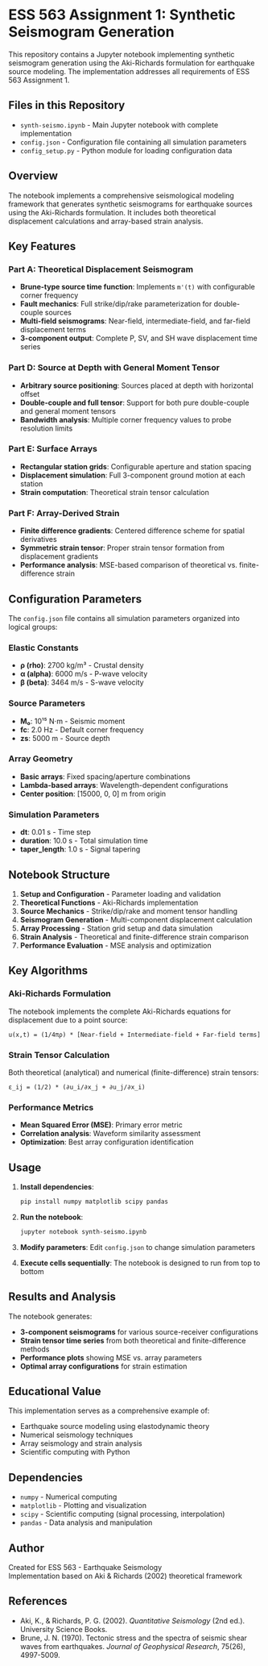 # ESS 563 Assignment 1: Synthetic Seismogram Generation

This repository contains a Jupyter notebook implementing synthetic seismogram generation using the Aki-Richards formulation for earthquake source modeling. The implementation addresses all requirements of ESS 563 Assignment 1.

## Files in this Repository

- `synth-seismo.ipynb` - Main Jupyter notebook with complete implementation
- `config.json` - Configuration file containing all simulation parameters
- `config_setup.py` - Python module for loading configuration data

## Overview

The notebook implements a comprehensive seismological modeling framework that generates synthetic seismograms for earthquake sources using the Aki-Richards formulation. It includes both theoretical displacement calculations and array-based strain analysis.

## Key Features

### Part A: Theoretical Displacement Seismogram
- **Brune-type source time function**: Implements `m'(t)` with configurable corner frequency
- **Fault mechanics**: Full strike/dip/rake parameterization for double-couple sources
- **Multi-field seismograms**: Near-field, intermediate-field, and far-field displacement terms
- **3-component output**: Complete P, SV, and SH wave displacement time series

### Part D: Source at Depth with General Moment Tensor
- **Arbitrary source positioning**: Sources placed at depth with horizontal offset
- **Double-couple and full tensor**: Support for both pure double-couple and general moment tensors
- **Bandwidth analysis**: Multiple corner frequency values to probe resolution limits

### Part E: Surface Arrays
- **Rectangular station grids**: Configurable aperture and station spacing
- **Displacement simulation**: Full 3-component ground motion at each station
- **Strain computation**: Theoretical strain tensor calculation

### Part F: Array-Derived Strain
- **Finite difference gradients**: Centered difference scheme for spatial derivatives
- **Symmetric strain tensor**: Proper strain tensor formation from displacement gradients
- **Performance analysis**: MSE-based comparison of theoretical vs. finite-difference strain

## Configuration Parameters

The `config.json` file contains all simulation parameters organized into logical groups:

### Elastic Constants
- **ρ (rho)**: 2700 kg/m³ - Crustal density
- **α (alpha)**: 6000 m/s - P-wave velocity  
- **β (beta)**: 3464 m/s - S-wave velocity

### Source Parameters
- **M₀**: 10¹⁵ N⋅m - Seismic moment
- **fc**: 2.0 Hz - Default corner frequency
- **zs**: 5000 m - Source depth

### Array Geometry
- **Basic arrays**: Fixed spacing/aperture combinations
- **Lambda-based arrays**: Wavelength-dependent configurations
- **Center position**: [15000, 0, 0] m from origin

### Simulation Parameters
- **dt**: 0.01 s - Time step
- **duration**: 10.0 s - Total simulation time
- **taper_length**: 1.0 s - Signal tapering

## Notebook Structure

1. **Setup and Configuration** - Parameter loading and validation
2. **Theoretical Functions** - Aki-Richards implementation
3. **Source Mechanics** - Strike/dip/rake and moment tensor handling  
4. **Seismogram Generation** - Multi-component displacement calculation
5. **Array Processing** - Station grid setup and data simulation
6. **Strain Analysis** - Theoretical and finite-difference strain comparison
7. **Performance Evaluation** - MSE analysis and optimization

## Key Algorithms

### Aki-Richards Formulation
The notebook implements the complete Aki-Richards equations for displacement due to a point source:

```
u(x,t) = (1/4πρ) * [Near-field + Intermediate-field + Far-field terms]
```

### Strain Tensor Calculation
Both theoretical (analytical) and numerical (finite-difference) strain tensors:

```
ε_ij = (1/2) * (∂u_i/∂x_j + ∂u_j/∂x_i)
```

### Performance Metrics
- **Mean Squared Error (MSE)**: Primary error metric
- **Correlation analysis**: Waveform similarity assessment
- **Optimization**: Best array configuration identification

## Usage

1. **Install dependencies**:
   ```bash
   pip install numpy matplotlib scipy pandas
   ```

2. **Run the notebook**:
   ```bash
   jupyter notebook synth-seismo.ipynb
   ```

3. **Modify parameters**: Edit `config.json` to change simulation parameters

4. **Execute cells sequentially**: The notebook is designed to run from top to bottom

## Results and Analysis

The notebook generates:
- **3-component seismograms** for various source-receiver configurations
- **Strain tensor time series** from both theoretical and finite-difference methods
- **Performance plots** showing MSE vs. array parameters
- **Optimal array configurations** for strain estimation

## Educational Value

This implementation serves as a comprehensive example of:
- Earthquake source modeling using elastodynamic theory
- Numerical seismology techniques
- Array seismology and strain analysis
- Scientific computing with Python

## Dependencies

- `numpy` - Numerical computing
- `matplotlib` - Plotting and visualization
- `scipy` - Scientific computing (signal processing, interpolation)
- `pandas` - Data analysis and manipulation

## Author

Created for ESS 563 - Earthquake Seismology  
Implementation based on Aki & Richards (2002) theoretical framework

## References

- Aki, K., & Richards, P. G. (2002). *Quantitative Seismology* (2nd ed.). University Science Books.
- Brune, J. N. (1970). Tectonic stress and the spectra of seismic shear waves from earthquakes. *Journal of Geophysical Research*, 75(26), 4997-5009.